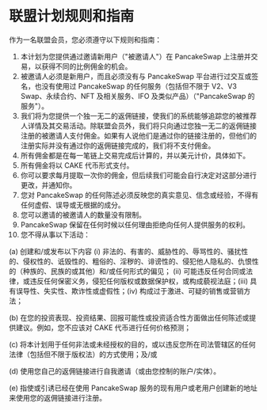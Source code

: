 # 联盟计划规则和指南

作为一名联盟会员，您必须遵守以下规则和指南：&#x20;

1. 本计划为您提供通过邀请新用户（"被邀请人"）在 PancakeSwap 上注册并交易，以获得不同的比例佣金的机会。
2. 被邀请人必须是新用户，而且必须没有与 PancakeSwap 平台进行过交互或签名，也没有使用过 PancakeSwap 的任何服务（包括但不限于 V2、V3 Swap、永续合约、NFT 及相关服务、IFO 及类似产品）（"PancakeSwap 的服务"）。&#x20;
3. 我们将为您提供一个独一无二的返佣链接，使我们的系统能够追踪您的被推荐人详情及其交易活动。除联盟会员外，我们将只向通过您独一无二的返佣链接注册的被邀请人支付佣金。如果有人说他们是通过你的链接注册的，但他们的注册实际并没有通过你的返佣链接完成的，我们将不支付佣金。&#x20;
4. 所有佣金都是在每一笔链上交易完成后计算的，并以美元计价，具体如下。&#x20;
5. 所有佣金将以 CAKE 代币形式支付。&#x20;
6. 你可以要求每月提取一次你的佣金，但后续我们可能会自行决定对这部分进行更改，并通知你。&#x20;
7. 您对 PancakeSwap 的任何陈述必须反映您的真实意见、信念或经验，不得有任何虚假、误导或无根据的成分。&#x20;
8. 您可以邀请的被邀请人的数量没有限制。&#x20;
9. PancakeSwap 保留在任何时候以任何理由拒绝向任何人提供服务的权利。&#x20;
10. 您不得从事以下活动：

(a) 创建和/或发布以下内容 (i) 非法的、有害的、威胁性的、辱骂性的、骚扰性的、侵权性的、诋毁性的、粗俗的、淫秽的、诽谤性的、侵犯他人隐私的、仇恨性的（种族的、民族的或其他）和/或任何形式的偏见； (ii) 可能违反任何合同或法律，或违反任何保密义务，侵犯任何版权或数据保护权，或构成藐视法庭；(iii) 具有误导性、失实性、欺诈性或虚假性；(iv) 构成过于激进、可疑的销售或营销方法；&#x20;

(b) 在您的投资表现、投资结果、回报可能性或投资适合性方面做出任何陈述或提供建议。例如，您不应该对 CAKE 代币进行任何价格预测；&#x20;

(c) 将本计划用于任何非法或未经授权的目的，或以违反您所在司法管辖区的任何法律（包括但不限于版权法）的方式使用；及/或&#x20;

(d) 使用您自己的返佣链接进行自我邀请（或由您控制的账户/实体）。&#x20;

(e) 指使或引诱已经在使用 PancakeSwap 服务的现有用户或老用户创建新的地址来使用您的返佣链接进行注册。
